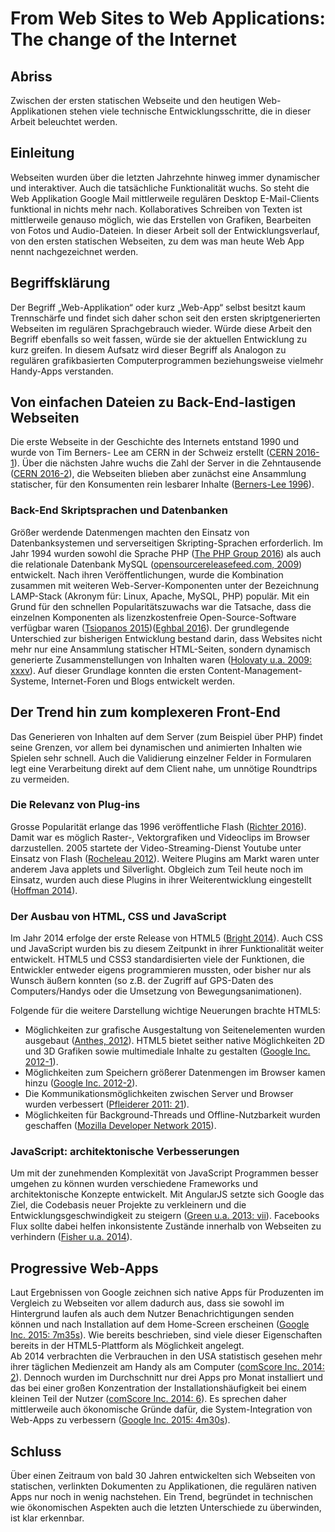 # From Web Sites to Web Applications: The change of the Internet

## Abriss
Zwischen der ersten statischen Webseite und den heutigen Web-Applikationen stehen viele technische Entwicklungsschritte, die in dieser Arbeit beleuchtet werden.

## Einleitung
Webseiten wurden über die letzten Jahrzehnte hinweg immer dynamischer und interaktiver. Auch die tatsächliche Funktionalität wuchs. So steht die Web Applikation Google Mail mittlerweile regulären Desktop E-Mail-Clients funktional in nichts mehr nach. Kollaboratives Schreiben von Texten ist mittlerweile genauso möglich, wie das Erstellen von Grafiken, Bearbeiten von Fotos und Audio-Dateien. In dieser Arbeit soll der Entwicklungsverlauf, von den ersten statischen Webseiten, zu dem was man heute Web App nennt nachgezeichnet werden.

## Begriffsklärung
Der Begriff „Web-Applikation“ oder kurz „Web-App“ selbst besitzt kaum Trennschärfe und findet sich daher schon seit den ersten skriptgenerierten Webseiten im regulären Sprachgebrauch wieder. Würde diese Arbeit den Begriff ebenfalls so weit fassen, würde sie der aktuellen Entwicklung zu kurz greifen. In diesem Aufsatz wird dieser Begriff als Analogon zu regulären grafikbasierten Computerprogrammen beziehungsweise vielmehr Handy-Apps verstanden.

## Von einfachen Dateien zu Back-End-lastigen Webseiten
Die erste Webseite in der Geschichte des Internets entstand 1990 und wurde von Tim Berners- Lee am CERN in der Schweiz erstellt ([CERN 2016-1](http://home.cern/topics/birth-web)). Über die nächsten Jahre wuchs die Zahl der Server in die Zehntausende ([CERN 2016-2](http://timeline.web.cern.ch/timelines/The-birth-of-the-World-Wide-Web/overlay#1993-04-29%2023:00:00)), die Webseiten blieben aber zunächst eine Ansammlung statischer, für den Konsumenten rein lesbarer Inhalte ([Berners-Lee 1996](https://www.w3.org/People/Berners-Lee/1996/ppf.html)).

### Back-End Skriptsprachen und Datenbanken
Größer werdende Datenmengen machten den Einsatz von Datenbanksystemen und serverseitigen Skripting-Sprachen erforderlich. Im Jahr 1994 wurden sowohl die Sprache PHP ([The PHP Group 2016](http://php.net/manual/en/history.php.php)) als auch die relationale Datenbank MySQL ([opensourcereleasefeed.com, 2009](https://web.archive.org/web/20090313160628/http://www.opensourcereleasefeed.com/interview/show/five-questions-with-michael-widenius-founder-and-original-developer-of-mysql)) entwickelt. Nach ihren Veröffentlichungen, wurde die Kombination zusammen mit weiteren Web-Server-Komponenten unter der Bezeichnung LAMP-Stack (Akronym für: Linux, Apache, MySQL, PHP) populär. Mit ein Grund für den schnellen Popularitätszuwachs war die Tatsache, dass die einzelnen Komponenten als lizenzkostenfreie Open-Source-Software verfügbar waren ([Tsiopanos 2015](https://www.annatech.com/blog/editorials/a-short-unofficial-history-of-the-lamp-stack.html))([Eghbal 2016](https://medium.com/@nayafia/we-re-in-a-brave-new-post-open-source-world-56ef46d152a3#.50om8gol3)).
Der grundlegende Unterschied zur bisherigen Entwicklung bestand darin, dass Websites nicht mehr nur eine Ansammlung statischer HTML-Seiten, sondern dynamisch generierte Zusammenstellungen von Inhalten waren ([Holovaty u.a. 2009: xxxv](https://books.google.de/books?id=Gpr7J7-FFmwC&lpg=PR2&ots=_vXIjoNIRC&dq=Holovaty%2C%20Adrian%2FKaplan-Moss%2C%20Jacob%202009%3A%20The%20Definitive%20Guide%20to%20Django%3A%20Web%20Development%20Done%20Right.%20New%20York%3A%20Springer-Verlag&pg=PR35#v=onepage&q=Holovaty,%20Adrian/Kaplan-Moss,%20Jacob%202009:%20The%20Definitive%20Guide%20to%20Django:%20Web%20Development%20Done%20Right.%20New%20York:%20Springer-Verlag&f=false)).
Auf dieser Grundlage konnten die ersten Content-Management-Systeme, Internet-Foren und Blogs entwickelt werden.

## Der Trend hin zum komplexeren Front-End
Das Generieren von Inhalten auf dem Server (zum Beispiel über PHP) findet seine Grenzen, vor allem bei dynamischen und animierten Inhalten wie Spielen sehr schnell. Auch die Validierung einzelner Felder in Formularen legt eine Verarbeitung direkt auf dem Client nahe, um unnötige Roundtrips zu vermeiden.

### Die Relevanz von Plug-ins
Grosse Popularität erlange das 1996 veröffentliche Flash ([Richter 2016](https://www.statista.com/chart/3796/websites-using-flash/)). Damit war es möglich Raster-, Vektorgrafiken und Videoclips im Browser darzustellen. 2005 startete der Video-Streaming-Dienst Youtube unter Einsatz von Flash ([Rocheleau 2012](https://speckyboy.com/a-history-lesson-on-the-rise-and-fall-of-adobe-flash/)). Weitere Plugins am Markt waren unter anderem Java applets und Silverlight. Obgleich zum Teil heute noch im Einsatz, wurden auch diese Plugins in ihrer Weiterentwicklung eingestellt ([Hoffman 2014](http://www.howtogeek.com/179213/why-browser-plug-ins-are-going-away-and-whats-replacing-them/)).

### Der Ausbau von HTML, CSS und JavaScript
Im Jahr 2014 erfolge der erste Release von HTML5 ([Bright 2014](http://arstechnica.com/information-technology/2014/10/html5-specification-finalized-squabbling-over-who-writes-the-specs-continues/)). Auch CSS und JavaScript wurden bis zu diesem Zeitpunkt in ihrer Funktionalität weiter entwickelt. HTML5 und CSS3 standardisierten viele der Funktionen, die Entwickler entweder eigens programmieren mussten, oder bisher nur als Wunsch äußern konnten (so z.B. der Zugriff auf GPS-Daten des Computers/Handys oder die Umsetzung von Bewegungsanimationen).

Folgende für die weitere Darstellung wichtige Neuerungen brachte HTML5:
- Möglichkeiten zur grafische Ausgestaltung von Seitenelementen wurden ausgebaut ([Anthes, 2012](http://cacm.acm.org/magazines/2012/7/151236-html5-leads-a-web-revolution/fulltext)). HTML5 bietet seither native Möglichkeiten 2D und 3D Grafiken sowie multimediale Inhalte zu gestalten ([Google Inc. 2012-1](https://www.html5rocks.com/en/features/graphics)).
- Möglichkeiten zum Speichern größerer Datenmengen im Browser kamen hinzu ([Google Inc. 2012-2](https://www.html5rocks.com/en/features/storage)).
- Die Kommunikationsmöglichkeiten zwischen Server und Browser wurden verbessert ([Pfleiderer 2011: 21](http://blog.roothausen.de/uploads/documents/sven_pfleiderer-scale_the_realtime_web.pdf)).
- Möglichkeiten für Background-Threads und Offline-Nutzbarkeit wurden geschaffen ([Mozilla Developer Network 2015](https://developer.mozilla.org/en-US/docs/Web/API/Web_Workers_API)).

### JavaScript: architektonische Verbesserungen
Um mit der zunehmenden Komplexität von JavaScript Programmen besser umgehen zu können wurden verschiedene Frameworks und architektonische Konzepte entwickelt. Mit AngularJS setzte sich Google das Ziel, die Codebasis neuer Projekte zu verkleinern und die Entwicklungsgeschwindigkeit zu steigern ([Green u.a. 2013: vii](https://books.google.de/books?id=eNExy_X1YYcC&lpg=PR2&ots=wz6dH1LaU4&dq=AngularJS.%20Sebastopol%3A%20O%20%CC%81Reilly%20Media%2C%20Inc.&pg=PR7#v=onepage&q=AngularJS.%20Sebastopol:%20O%20%CC%81Reilly%20Media,%20Inc.&f=false)). Facebooks Flux sollte dabei helfen inkonsistente Zustände innerhalb von Webseiten zu verhindern ([Fisher u.a. 2014](https://facebook.github.io/react/blog/2014/05/06/flux.html)).

## Progressive Web-Apps
Laut Ergebnissen von Google zeichnen sich native Apps für Produzenten im Vergleich zu Webseiten vor allem dadurch aus, dass sie sowohl im Hintergrund laufen als auch dem Nutzer Benachrichtigungen senden können und nach Installation auf dem Home-Screen erscheinen ([Google Inc. 2015: 7m35s](https://www.youtube.com/watch?v=MyQ8mtR9WxI&feature=youtu.be)). Wie bereits beschrieben, sind viele dieser Eigenschaften bereits in der HTML5-Plattform als Möglichkeit angelegt.  
Ab 2014 verbrachten die Verbrauchen in den USA statistisch gesehen mehr ihrer täglichen Medienzeit am Handy als am Computer ([comScore Inc. 2014: 2](https://www.comscore.com/Insights/Presentations-and-Whitepapers/2014/The-US-Mobile-App-Report)). Dennoch wurden im Durchschnitt nur drei Apps pro Monat installiert und das bei einer großen Konzentration der Installationshäufigkeit bei einem kleinen Teil der Nutzer ([comScore Inc. 2014: 6](https://www.comscore.com/Insights/Presentations-and-Whitepapers/2014/The-US-Mobile-App-Report)). Es sprechen daher mittlerweile auch ökonomische Gründe dafür, die System-Integration von Web-Apps zu verbessern ([Google Inc. 2015: 4m30s](https://www.youtube.com/watch?v=MyQ8mtR9WxI&feature=youtu.be)).

## Schluss
Über einen Zeitraum von bald 30 Jahren entwickelten sich Webseiten von statischen, verlinkten Dokumenten zu Applikationen, die regulären nativen Apps nur noch in wenig nachstehen. Ein Trend, begründet in technischen wie ökonomischen Aspekten auch die letzten Unterschiede zu überwinden, ist klar erkennbar.
